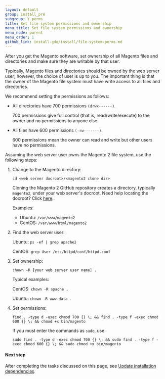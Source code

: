 ```yaml
---
layout: default
group: install_pre
subgroup: Y_perms
title: Set file system permissions and ownership
menu_title: Set file system permissions and ownership
menu_node: parent
menu_order: 1
github_link: install-gde/install/file-system-perms.md
---
```


<!-- Being used as a redirect from the old wiki. Create a temporary redirect from guides/v2.0 > guides/v1.0 until 2.0 is available -->

After you get the Magento software, set ownership of all Magento files and directories and make sure they are writable by that user.

Typically, Magento files and directories should be owned by the web server user; however, the choice of user is up to you. The important thing is that the owner of the Magento file system must have write access to all files and directories.

We recommend setting the permissions as follows:

*	All directories have 700 permissions `(drwx------)`.

	700 permissions give full control (that is, read/write/execute) to the owner and no permissions to anyone else.

*	All files have 600 permissions `(-rw-------)`.

	600 permissions mean the owner can read and write but other users have no permissions.

Assuming the web server user owns the Magento 2 file system, use the following steps:

1.	Change to the Magento directory:

		cd <web server docroot>/<magento2 clone dir>

	Cloning the Magento 2 GitHub repository creates a directory, typically `magento2`, under your web server's docroot. Need help locating the docroot? Click <a href="{{ site.gdeurl }}install-gde/basics/basics_docroot.html">here</a>.

	Examples:

	*	Ubuntu: `/var/www/magento2`
	*	CentOS: `/var/www/html/magento2`

2.	Find the web server user:

	Ubuntu: `ps -ef | grep apache2`

	CentOS: `grep User /etc/httpd/conf/httpd.conf`

3.	Set ownership:

	<code>chown -R [your web server user name] .</code>

	Typical examples:

	CentOS: <code>chown -R apache .</code>

	Ubuntu: `chown -R www-data .`

4.	Set permissions:

		find . -type d -exec chmod 700 {} \; && find . -type f -exec chmod 600 {} \; && chmod +x bin/magento

	If you must enter the commands as `sudo`, use:

		sudo find . -type d -exec chmod 700 {} \; && sudo find . -type f -exec chmod 600 {} \; && sudo chmod +x bin/magento

#### Next step

After completing the tasks discussed on this page, see <a href="{{ site.gdeurl }}install-gde/install/prepare-install.html">Update installation dependencies</a>.
